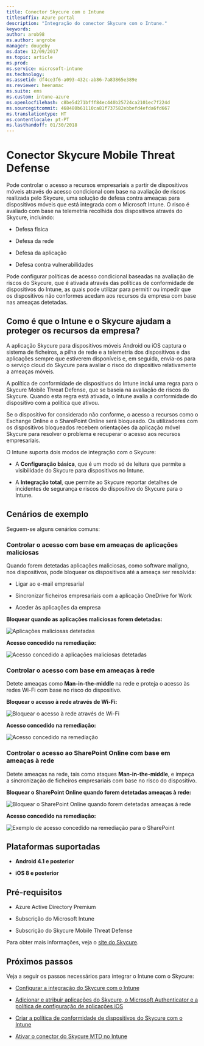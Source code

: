 ```yaml
---
title: Conector Skycure com o Intune
titlesuffix: Azure portal
description: "Integração do conector Skycure com o Intune."
keywords: 
author: arob98
ms.author: angrobe
manager: dougeby
ms.date: 12/09/2017
ms.topic: article
ms.prod: 
ms.service: microsoft-intune
ms.technology: 
ms.assetid: df4ce3f6-a093-432c-ab86-7a83865e389e
ms.reviewer: heenamac
ms.suite: ems
ms.custom: intune-azure
ms.openlocfilehash: c8be5d271bfff84ec440b25724ca2101ec7f224d
ms.sourcegitcommit: 468480b61110ca81f737582ebbefd4efda6fd667
ms.translationtype: HT
ms.contentlocale: pt-PT
ms.lasthandoff: 01/30/2018
---
```

# <a name="skycure-mobile-threat-defense-connector"></a>Conector Skycure Mobile Threat Defense

Pode controlar o acesso a recursos empresariais a partir de dispositivos móveis através do acesso condicional com base na avaliação de riscos realizada pelo Skycure, uma solução de defesa contra ameaças para dispositivos móveis que está integrada com o Microsoft Intune. O risco é avaliado com base na telemetria recolhida dos dispositivos através do Skycure, incluindo:

-   Defesa física

-   Defesa da rede

-   Defesa da aplicação

-   Defesa contra vulnerabilidades

Pode configurar políticas de acesso condicional baseadas na avaliação de riscos do Skycure, que é ativada através das políticas de conformidade de dispositivos do Intune, as quais pode utilizar para permitir ou impedir que os dispositivos não conformes acedam aos recursos da empresa com base nas ameaças detetadas.

## <a name="how-do-intune-and-skycure-help-protect-your-company-resources"></a>Como é que o Intune e o Skycure ajudam a proteger os recursos da empresa?

A aplicação Skycure para dispositivos móveis Android ou iOS captura o sistema de ficheiros, a pilha de rede e a telemetria dos dispositivos e das aplicações sempre que estiverem disponíveis e, em seguida, envia-os para o serviço cloud do Skycure para avaliar o risco do dispositivo relativamente a ameaças móveis.

A política de conformidade de dispositivos do Intune inclui uma regra para o Skycure Mobile Threat Defense, que se baseia na avaliação de riscos do Skycure. Quando esta regra está ativada, o Intune avalia a conformidade do dispositivo com a política que ativou.

Se o dispositivo for considerado não conforme, o acesso a recursos como o Exchange Online e o SharePoint Online será bloqueado. Os utilizadores com os dispositivos bloqueados recebem orientações da aplicação móvel Skycure para resolver o problema e recuperar o acesso aos recursos empresariais.

O Intune suporta dois modos de integração com o Skycure:

-   A **Configuração básica**, que é um modo só de leitura que permite a visibilidade do Skycure para dispositivos no Intune.

-   A **Integração total**, que permite ao Skycure reportar detalhes de incidentes de segurança e riscos do dispositivo do Skycure para o Intune.

## <a name="sample-scenarios"></a>Cenários de exemplo

Seguem-se alguns cenários comuns:

### <a name="control-access-based-on-threats-from-malicious-apps"></a>Controlar o acesso com base em ameaças de aplicações maliciosas

Quando forem detetadas aplicações maliciosas, como software maligno, nos dispositivos, pode bloquear os dispositivos até a ameaça ser resolvida:

-   Ligar ao e-mail empresarial

-   Sincronizar ficheiros empresariais com a aplicação OneDrive for Work

-   Aceder às aplicações da empresa

**Bloquear quando as aplicações maliciosas forem detetadas:**

![Aplicações maliciosas detetadas](./media/skycure-arch-1.png)

**Acesso concedido na remediação:**

![Acesso concedido a aplicações maliciosas detetadas](./media/skycure-arch-2.png)

### <a name="control-access-based-on-threat-to-network"></a>Controlar o acesso com base em ameaças à rede

Detete ameaças como **Man-in-the-middle** na rede e proteja o acesso às redes Wi-Fi com base no risco do dispositivo.

**Bloquear o acesso à rede através de Wi-Fi:**

![Bloquear o acesso à rede através de Wi-Fi](./media/skycure-arch-3.png)

**Acesso concedido na remediação:**

![Acesso concedido na remediação](./media/skycure-arch-4.png)

### <a name="control-access-to-sharepoint-online-based-on-threat-to-network"></a>Controlar o acesso ao SharePoint Online com base em ameaças à rede

Detete ameaças na rede, tais como ataques **Man-in-the-middle**, e impeça a sincronização de ficheiros empresariais com base no risco do dispositivo.

**Bloquear o SharePoint Online quando forem detetadas ameaças à rede:**

![Bloquear o SharePoint Online quando forem detetadas ameaças à rede](./media/skycure-arch-5.png)

**Acesso concedido na remediação:**

![Exemplo de acesso concedido na remediação para o SharePoint](./media/skycure-arch-6.png)

## <a name="supported-platforms"></a>Plataformas suportadas

-   **Android 4.1 e posterior**

-   **iOS 8 e posterior**

## <a name="pre-requisites"></a>Pré-requisitos

-   Azure Active Directory Premium

-   Subscrição do Microsoft Intune

-   Subscrição do Skycure Mobile Threat Defense

Para obter mais informações, veja o [site do Skycure](https://www.skycure.com/skycure-microsoft-integration/).

## <a name="next-steps"></a>Próximos passos

Veja a seguir os passos necessários para integrar o Intune com o Skycure:

- [Configurar a integração do Skycure com o Intune](skycure-mtd-connector-integration.md)

- [Adicionar e atribuir aplicações do Skycure, o Microsoft Authenticator e a política de configuração de aplicações iOS](mtd-apps-ios-app-configuration-policy-add-assign.md)

- [Criar a política de conformidade de dispositivos do Skycure com o Intune](mtd-device-compliance-policy-create.md)

- [Ativar o conector do Skycure MTD no Intune](mtd-connector-enable.md)
